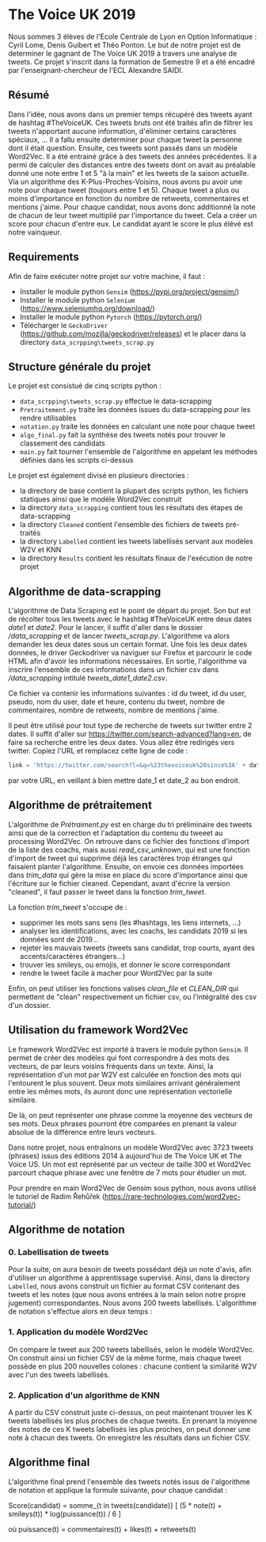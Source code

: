 # The Voice UK 2019
Nous sommes 3 élèves de l'Ecole Centrale de Lyon en Option Informatique : Cyril Lome, Denis Guibert et Théo Ponton. Le but de notre projet est de determiner le gagnant de The Voice UK 2019 à travers une analyse de tweets. Ce projet s'inscrit dans la formation de Semestre 9 et a été encadré par l'enseignant-chercheur de l'ECL Alexandre SAIDI.

## Résumé

Dans l'idée, nous avons dans un premier temps récupéré des tweets ayant de hashtag #TheVoiceUK. Ces tweets bruts ont été traités afin de filtrer les tweets n'apportant aucune information, d'éliminer certains caractères spéciaux, ... Il a fallu ensuite determiner pour chaque tweet la personne dont il était question. Ensuite, ces tweets sont passés dans un modèle Word2Vec. Il a été entrainé grâce à des tweets des années précédentes. Il a permi de calculer des distances entre des tweets dont on avait au préalable donné une note entre 1 et 5 "à la main" et les tweets de la saison actuelle. Via un algorithme des K-Plus-Proches-Voisins, nous avons pu avoir une note pour chaque tweet (toujours entre 1 et 5). Chaque tweet a plus ou moins d'importance en fonction du nombre de retweets, commentaires  et mentions j'aime. Pour chaque candidat, nous avons donc additionné la note de chacun de leur tweet multiplié par l'importance du tweet. Cela a créer un score pour chacun d'entre eux. Le candidat ayant le score le plus élévé est notre vainqueur. 

## Requirements

Afin de faire exécuter notre projet sur votre machine, il faut :
- Installer le module python `Gensim` (https://pypi.org/project/gensim/)
- Installer le module python `Selenium` (https://www.seleniumhq.org/download/)
- Installer le module python `Pytorch` (https://pytorch.org/)
- Télécharger le `GeckoDriver` (https://github.com/mozilla/geckodriver/releases) et le placer dans la directory `data_scrpping\tweets_scrap.py`

## Structure générale du projet

Le projet est consistué de cinq scripts python :
- `data_scrpping\tweets_scrap.py` effectue le data-scrapping
- `Pretraitement.py` traite les données issues du data-scrapping pour les rendre utilisables
- `notation.py` traite les données en calculant une note pour chaque tweet
- `algo_final.py` fait la synthèse des tweets notés pour trouver le classement des candidats
- `main.py` fait tourner l'ensemble de l'algorithme en appelant les méthodes définies dans les scripts ci-dessus

Le projet est également divisé en plusieurs directories :
- la directory de base contient la plupart des scripts python, les fichiers statiques ainsi que le modèle Word2Vec construit
- la directory `data_scrapping` contient tous les résultats des étapes de data-scrapping
- la directory `Cleaned` contient l'ensemble des fichiers de tweets pré-traités
- la directory `Labelled` contient les tweets labellisés servant aux modèles W2V et KNN
- la directory `Results` contient les résultats finaux de l'exécution de notre projet

## Algorithme de data-scrapping

L'algorithme de Data Scraping est le point de départ du projet. Son but est de récolter tous les tweets avec le hashtag #TheVoiceUK entre deux dates *date1* et *date2*. Pour le lancer, il suffit d'aller dans le dossier */data_scrapping* et de lancer *tweets_scrap.py*. L'algorithme va alors demander les deux dates sous un certain format. Une fois les deux dates données, le driver Geckodriver va naviguer sur Firefox et parcourir le code HTML afin d'avoir les informations nécessaires. En sortie, l'algorithme va inscrire l'ensemble de ces informations dans un fichier csv dans  */data_scrapping* intitulé *tweets_date1_date2.csv*. 

Ce fichier va contenir les informations suivantes : id du tweet, id du user, pseudo, nom du user, date et heure, contenu du tweet, nombre de commentaires, nombre de retweets, nombre de mentions j'aime. 

Il peut être utilisé pour tout type de recherche de tweets sur twitter entre 2 dates. Il suffit d'aller sur <https://twitter.com/search-advanced?lang=en>, de faire sa recherche entre les deux dates. Vous allez être redirigés vers twitter. Copiez l'URL et remplacez cette ligne de code :

```python
link = 'https://twitter.com/search?l=&q=%23thevoiceuk%20since%3A' + date_1 + '%20until%3A' + date_2 + '&src=typd'
```

par votre URL, en veillant à bien mettre date_1 et date_2 au bon endroit.

## Algorithme de prétraitement

L'algorithme de *Prétraiment.py* est en charge du tri préliminaire des tweets ainsi que de la correction et l'adaptation du contenu du tweeet au processing Word2Vec. On retrouve dans ce fichier des fonctions d'import de la liste des coachs, mais aussi *read_csv_unknown*, qui est une fonction d'import de tweet qui supprime déjà les caractères trop étranges qui faisaient planter l'algorithme. Ensuite, on envoie ces données importées dans *trim_data* qui gère la mise en place du score d'importance ainsi que l'écriture sur le fichier cleaned. Cependant, avant d'écrire la version "cleaned", il faut passer le tweet dans la fonction *trim_tweet*.

La fonction *trim_tweet* s'occupe de :
  - supprimer les mots sans sens (les #hashtags, les liens internets, ...)
  - analyser les identifications, avec les coachs, les candidats 2019 si les données sont de 2019...
  - rejeter les mauvais tweets (tweets sans candidat, trop courts, ayant des accents/caractères étrangers...)
  - trouver les smileys, ou emojis, et donner le score correspondant
  - rendre le tweet facile à macher pour Word2Vec par la suite
 
 Enfin, on peut utiliser les fonctions valises *clean_file* et *CLEAN_DIR* qui permettent de "clean" respectivement un fichier csv, ou l'intégralité des csv d'un dossier.

## Utilisation du framework Word2Vec

Le framework Word2Vec est importé à travers le module python `Gensim`. Il permet de créer des modèles qui font correspondre à des mots des vecteurs, de par leurs voisins fréquents dans un texte. Ainsi, la représentation d'un mot par W2V est calculée en fonction des mots qui l'entourent le plus souvent. Deux mots similaires arrivant généralement entre les mêmes mots, ils auront donc une représentation vectorielle similaire.

De là, on peut représenter une phrase comme la moyenne des vecteurs de ses mots. Deux phrases pourront être comparées en prenant la valeur absolue de la différence entre leurs vecteurs.

Dans notre projet, nous entraînons un modèle Word2Vec avec 3723 tweets (phrases) issus des éditions 2014 à aujourd'hui de The Voice UK et The Voice US. Un mot est représenté par un vecteur de taille 300 et Word2Vec parcourt chaque phrase avec une fenêtre de 7 mots pour étudier un mot.

Pour prendre en main Word2Vec de Gensim sous python, nous avons utilisé le tutoriel de Radim Řehůřek (https://rare-technologies.com/word2vec-tutorial/)

## Algorithme de notation

### 0. Labellisation de tweets
Pour la suite, on aura besoin de tweets possédant déjà un note d'avis, afin d'utiliser un algorithme à apprentissage supervisé. Ainsi, dans la directory `Labelled`, nous avons construit un fichier au format CSV contenant des tweets et les notes (que nous avons entrées à la main selon notre propre jugement) correspondantes. Nous avons 200 tweets labellisés. L'algorithme de notation s'effectue alors en deux temps :

### 1. Application du modèle Word2Vec
On compare le tweet aux 200 tweets labellisés, selon le modèle Word2Vec. On construit ainsi un fichier CSV de la même forme, mais chaque tweet possède en plus 200 nouvelles colones : chacune contient la similarité W2V avec l'un des tweets labellisés.

### 2. Application d'un algorithme de KNN
A partir du CSV construit juste ci-dessus, on peut maintenant trouver les K tweets labellisés les plus proches de chaque tweets. En prenant la moyenne des notes de ces K tweets labellisés les plus proches, on peut donner une note à chacun des tweets. On enregistre les résultats dans un fichier CSV.

## Algorithme final
L'algorithme final prend l'ensemble des tweets notés issus de l'algorithme de notation et applique la formule suivante, pour chaque candidat :

Score(candidat) = somme_{t in tweets(candidate)} [ (5 * note(t) + smileys(t)) * log(puissance(t)) / 6 ]

où puissance(t) = commentaires(t) + likes(t) + retweets(t)

